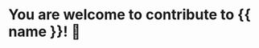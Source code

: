 <script setup>
const name = "EternalCore";
const url = "https://github.com/EternalCodeTeam/EternalCore";
</script>

# You are welcome to contribute to {{ name }}! 🤝

<!--@include: ../components/contribute.md-->
